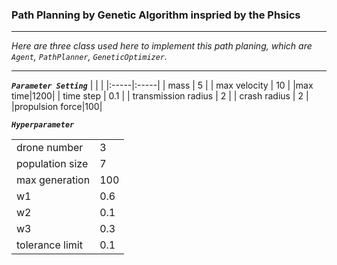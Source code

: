 ### Path Planning by Genetic Algorithm inspried by the Phsics
----------

_Here are three class used here to implement this path planing, which are `Agent`, `PathPlanner`, `GeneticOptimizer`._

---------
***`Parameter Setting`*** 
|  |  |
|:-----|:-----|
| mass | 5 |
| max velocity | 10 |
|max time|1200|
| time step | 0.1 |
| transmission radius | 2 |
| crash radius | 2 |
|propulsion force|100|

***`Hyperparameter`***

|  |  |
|----|:-----|
| drone number | 3 |
|population size| 7|
|max generation|100|
|w1|0.6|
|w2|0.1|
|w3|0.3|
|tolerance limit|0.1|




